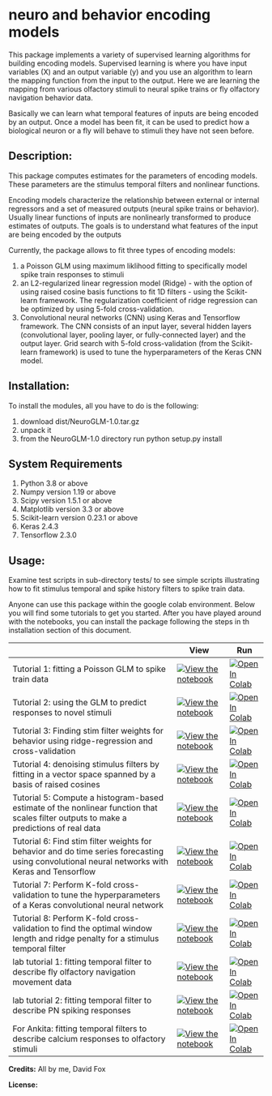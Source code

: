 # neuro and behavior encoding models

This package implements a variety of supervised learning algorithms for building encoding models. Supervised learning is where you have input variables (X) and an output variable (y) and you use an algorithm to learn the mapping function from the input to the output.
Here we are learning the mapping from various olfactory stimuli to neural spike trains or fly olfactory navigation behavior data. 

Basically we can learn what temporal features of inputs are being encoded by an output. Once a model has been fit, it can be used to predict how a biological neuron or a fly will behave to stimuli they have not seen before.


**Description:**
-
This package computes estimates for the parameters of encoding models. These parameters are the stimulus temporal filters and nonlinear functions.

Encoding models characterize the relationship between external or internal regressors and a set of
measured outputs (neural spike trains or behavior). Usually linear functions of inputs are nonlinearly transformed to produce estimates of outputs.
The goals is to understand what features of the input are being encoded by the outputs
 
Currently, the package allows to fit three types of encoding models:
1. a Poisson GLM using maximum liklihood fitting to specifically model spike train responses to stimuli
2. an L2-regularized linear regression model (Ridge) - with the option of using raised cosine basis functions to fit 1D filters - using the Scikit-learn framework. The regularization coefficient of ridge regression can be optimized by using 5-fold cross-validation.
3. Convolutional neural networks (CNN) using Keras and Tensorflow framework. The CNN consists of an input layer, several hidden layers (convolutional layer, pooling layer, or fully-connected layer) and the output layer. Grid search with 5-fold cross-validation (from the Scikit-learn framework) is used to tune the hyperparameters of the Keras CNN model. 

**Installation:**
-
To install the modules, all you have to do is the following:
   1) download dist/NeuroGLM-1.0.tar.gz
   2) unpack it
   3) from the NeuroGLM-1.0 directory run python setup.py install

**System Requirements**
-
1. Python 3.8 or  above
2. Numpy version 1.19 or above
3. Scipy version 1.5.1 or above
4. Matplotlib version 3.3 or above
5. Scikit-learn version 0.23.1 or above
6. Keras 2.4.3
7. Tensorflow 2.3.0

**Usage:**
-
Examine test scripts in sub-directory tests/ to see simple scripts illustrating how to fit stimulus temporal and 
spike history filters to spike train data.

Anyone can use this package within the google colab environment. Below you will find some tutorials to get you started. After you have played around with the notebooks, you can install the package following the steps in th installation section of this document.

|   | View | Run |
| - | --- | ---- |
| Tutorial 1: fitting a Poisson GLM to spike train data | [![View the notebook](https://img.shields.io/badge/render-nbviewer-orange.svg)](https://nbviewer.jupyter.org/github/neuroGLM/master/HowTo_fit_filters.ipynb?flush_cache=true) | [![Open In Colab](https://colab.research.google.com/assets/colab-badge.svg)](https://colab.research.google.com/github/Foxy1987/neuroGLM/blob/master/HowTo_fit_filters.ipynb) |
| Tutorial 2: using the GLM to predict responses to novel stimuli | [![View the notebook](https://img.shields.io/badge/render-nbviewer-orange.svg)](https://nbviewer.jupyter.org/github/neuroGLM/master/HowTo_fit_filters.ipynb?flush_cache=true) | [![Open In Colab](https://colab.research.google.com/assets/colab-badge.svg)](https://colab.research.google.com/github/Foxy1987/neuroGLM/blob/master/HowTo_fit_filters.ipynb) |
| Tutorial 3: Finding stim filter weights for behavior using ridge-regression and cross-validation | [![View the notebook](https://img.shields.io/badge/render-nbviewer-orange.svg)](https://nbviewer.jupyter.org/github/neuroGLM/master/HowTo_fit_filters.ipynb?flush_cache=true) | [![Open In Colab](https://colab.research.google.com/assets/colab-badge.svg)](https://colab.research.google.com/github/Foxy1987/neuroGLM/blob/master/HowTo_fit_filters.ipynb) |
| Tutorial 4: denoising stimulus filters by fitting in a vector space spanned by a basis of raised cosines | [![View the notebook](https://img.shields.io/badge/render-nbviewer-orange.svg)](https://nbviewer.jupyter.org/github/neuroGLM/master/basis_function_fitting.ipynb?flush_cache=true) | [![Open In Colab](https://colab.research.google.com/assets/colab-badge.svg)](https://colab.research.google.com/github/Foxy1987/neuroGLM/blob/master/basis_function_fitting.ipynb) |
| Tutorial 5: Compute a histogram-based estimate of the nonlinear function that scales filter outputs to make a predictions of real data | [![View the notebook](https://img.shields.io/badge/render-nbviewer-orange.svg)](https://nbviewer.jupyter.org/github/neuroGLM/master/HowTo_fit_filters.ipynb?flush_cache=true) | [![Open In Colab](https://colab.research.google.com/assets/colab-badge.svg)](https://colab.research.google.com/github/Foxy1987/neuroGLM/blob/master/HowTo_fit_filters.ipynb) |
| Tutorial 6: Find stim filter weights for behavior and do time series forecasting using convolutional neural networks with Keras and Tensorflow | [![View the notebook](https://img.shields.io/badge/render-nbviewer-orange.svg)](https://nbviewer.jupyter.org/github/neuroGLM/master/how_to_fit_1DCNN_to_timeseries.ipynb?flush_cache=true) | [![Open In Colab](https://colab.research.google.com/assets/colab-badge.svg)](https://colab.research.google.com/github/Foxy1987/neuroGLM/blob/master/how_to_fit_1DCNN_to_timeseries.ipynb) |
| Tutorial 7: Perform K-fold cross-validation to tune the hyperparameters of a Keras convolutional neural network | [![View the notebook](https://img.shields.io/badge/render-nbviewer-orange.svg)](https://nbviewer.jupyter.org/github/neuroGLM/master/K_fold_crossval.ipynb?flush_cache=true) | [![Open In Colab](https://colab.research.google.com/assets/colab-badge.svg)](https://colab.research.google.com/github/Foxy1987/neuroGLM/blob/master/K_fold_crossval.ipynb) |
| Tutorial 8: Perform K-fold cross-validation to find the optimal window length and ridge penalty for a stimulus temporal filter | [![View the notebook](https://img.shields.io/badge/render-nbviewer-orange.svg)](https://nbviewer.jupyter.org/github/neuroGLM/master/K_fold_crossval.ipynb?flush_cache=true) | [![Open In Colab](https://colab.research.google.com/assets/colab-badge.svg)](https://colab.research.google.com/github/Foxy1987/neuroGLM/blob/master/K_fold_crossval.ipynb) |
| lab tutorial 1: fitting temporal filter to describe fly olfactory navigation movement data| [![View the notebook](https://img.shields.io/badge/render-nbviewer-orange.svg)](https://nbviewer.jupyter.org/github/neuroGLM/master/K_fold_crossval.ipynb?flush_cache=true) | [![Open In Colab](https://colab.research.google.com/assets/colab-badge.svg)](https://colab.research.google.com/github/davidfox87/neuro_encoding_models/blob/master/fitting_temporal_filter_models_to_behavior_data.ipynb) |
| lab tutorial 2: fitting temporal filter to describe PN spiking responses| [![View the notebook](https://img.shields.io/badge/render-nbviewer-orange.svg)](https://nbviewer.jupyter.org/github/neuroGLM/master/K_fold_crossval.ipynb?flush_cache=true) | [![Open In Colab](https://colab.research.google.com/assets/colab-badge.svg)](https://colab.research.google.com/github/davidfox87/neuro_encoding_models/blob/master/fitting_spike_train_tutorial.ipynb) |
| For Ankita: fitting temporal filters to describe calcium responses to olfactory stimuli| [![View the notebook](https://img.shields.io/badge/render-nbviewer-orange.svg)](https://nbviewer.jupyter.org/github/davidfox87/neuro_encoding_models/blob/master/ankita_fit_temporal_filters.ipynb?flush_cache=true) | [![Open In Colab](https://colab.research.google.com/assets/colab-badge.svg)](https://colab.research.google.com/github/davidfox87/neuro_encoding_models/blob/master/ankita_fit_temporal_filters.ipynb) |


**Credits:**
All by me, David Fox

**License:**








